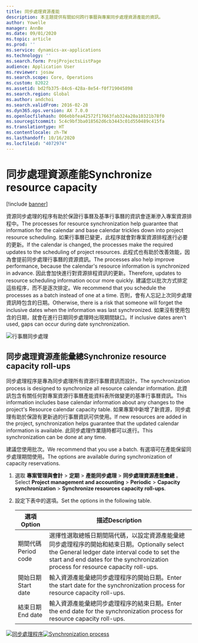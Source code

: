 ```yaml
---
title: 同步處理資源產能
description: 本主題提供有關如何跨行事曆與專案同步處理資源產能的資訊。
author: Yowelle
manager: AnnBe
ms.date: 09/01/2020
ms.topic: article
ms.prod: ''
ms.service: dynamics-ax-applications
ms.technology: ''
ms.search.form: ProjProjectsListPage
audience: Application User
ms.reviewer: josaw
ms.search.scope: Core, Operations
ms.custom: 82022
ms.assetid: bd2fb375-84c6-428a-8e54-f0f719045898
ms.search.region: Global
ms.author: andchoi
ms.search.validFrom: 2016-02-28
ms.dyn365.ops.version: AX 7.0.0
ms.openlocfilehash: 006ebbfea42572f17663fab324a20a10321b78f0
ms.sourcegitcommit: 5c4c9bf3ba018562d6cb3443c01d550489c415fa
ms.translationtype: HT
ms.contentlocale: zh-TW
ms.lasthandoff: 10/16/2020
ms.locfileid: "4072974"
---
```

# <a name="synchronize-resource-capacity"></a><span data-ttu-id="f8382-103">同步處理資源產能</span><span class="sxs-lookup"><span data-stu-id="f8382-103">Synchronize resource capacity</span></span>

[!include [banner](../includes/banner.md)]

<span data-ttu-id="f8382-104">資源同步處理的程序有助於保證行事曆及基準行事曆的資訊會逐漸滲入專案資源排程中。</span><span class="sxs-lookup"><span data-stu-id="f8382-104">The processes for resource synchronization help guarantee that information for the calendar and base calendar trickles down into project resource scheduling.</span></span> <span data-ttu-id="f8382-105">如果行事曆已變更，此程序就會對專案資源排程進行必要的更新。</span><span class="sxs-lookup"><span data-stu-id="f8382-105">If the calendar is changed, the processes make the required updates to the scheduling of project resources.</span></span> <span data-ttu-id="f8382-106">此程式也有助於改善效能，因為會提前同步處理行事曆的資源資訊。</span><span class="sxs-lookup"><span data-stu-id="f8382-106">The processes also help improve performance, because the calendar's resource information is synchronized in advance.</span></span> <span data-ttu-id="f8382-107">因此會加快進行對資源排程資訊的更新。</span><span class="sxs-lookup"><span data-stu-id="f8382-107">Therefore, updates to resource scheduling information occur more quickly.</span></span> <span data-ttu-id="f8382-108">建議您以批次方式排定這些程序，而不是逐次排定。</span><span class="sxs-lookup"><span data-stu-id="f8382-108">We recommend that you schedule the processes as a batch instead of one at a time.</span></span> <span data-ttu-id="f8382-109">否則，會有人忘記上次同步處理資訊時包含的日期。</span><span class="sxs-lookup"><span data-stu-id="f8382-109">Otherwise, there is a risk that someone will forget the inclusive dates when the information was last synchronized.</span></span> <span data-ttu-id="f8382-110">如果沒有使用包含的日期，就會在進行日期同步處理時出現期間缺口。</span><span class="sxs-lookup"><span data-stu-id="f8382-110">If inclusive dates aren't used, gaps can occur during date synchronization.</span></span>

![行事曆同步處理](./media/projectresourcing04-1024x471.jpg)

## <a name="synchronize-resource-capacity-roll-ups"></a><span data-ttu-id="f8382-112">同步處理資源產能彙總</span><span class="sxs-lookup"><span data-stu-id="f8382-112">Synchronize resource capacity roll-ups</span></span>

<span data-ttu-id="f8382-113">同步處理程序是專為同步處理所有資源行事曆資訊而設計。</span><span class="sxs-lookup"><span data-stu-id="f8382-113">The synchronization process is designed to synchronize all resource calendar information.</span></span> <span data-ttu-id="f8382-114">此資訊包含有關任何對專案資源行事曆產能資料表所做變更的基準行事曆資訊。</span><span class="sxs-lookup"><span data-stu-id="f8382-114">This information includes base calendar information about any changes to the project's Resource calendar capacity table.</span></span> <span data-ttu-id="f8382-115">如果專案中新增了新資源，同步處理有助於保證有更新過的行事曆資訊可供使用。</span><span class="sxs-lookup"><span data-stu-id="f8382-115">If new resources are added in the project, synchronization helps guarantee that the updated calendar information is available.</span></span> <span data-ttu-id="f8382-116">此同步處理作業隨時都可以進行。</span><span class="sxs-lookup"><span data-stu-id="f8382-116">This synchronization can be done at any time.</span></span>

<span data-ttu-id="f8382-117">建議您使用批次。</span><span class="sxs-lookup"><span data-stu-id="f8382-117">We recommend that you use a batch.</span></span> <span data-ttu-id="f8382-118">有選項可在產能保留同步處理期間使用。</span><span class="sxs-lookup"><span data-stu-id="f8382-118">The options are available during synchronization of capacity reservations.</span></span>

1. <span data-ttu-id="f8382-119">選取 **專案管理與會計** &gt; **定期** &gt; **產能同步處理** &gt; **同步處理資源產能彙總** 。</span><span class="sxs-lookup"><span data-stu-id="f8382-119">Select **Project management and accounting** &gt; **Periodic** &gt; **Capacity synchronization** &gt; **Synchronize resources capacity roll-ups**.</span></span>
2. <span data-ttu-id="f8382-120">設定下表中的選項。</span><span class="sxs-lookup"><span data-stu-id="f8382-120">Set the options in the following table.</span></span>

    | <span data-ttu-id="f8382-121">選項</span><span class="sxs-lookup"><span data-stu-id="f8382-121">Option</span></span>      | <span data-ttu-id="f8382-122">描述</span><span class="sxs-lookup"><span data-stu-id="f8382-122">Description</span></span> |
    |-------------|-------------|
    | <span data-ttu-id="f8382-123">期間代碼</span><span class="sxs-lookup"><span data-stu-id="f8382-123">Period code</span></span> | <span data-ttu-id="f8382-124">選擇性選取總帳日期間隔代碼，以設定資源產能彙總同步處理程序的開始和結束日期。</span><span class="sxs-lookup"><span data-stu-id="f8382-124">Optionally select the General ledger date interval code to set the start and end dates for the synchronization process for resource capacity roll-ups.</span></span> |
    | <span data-ttu-id="f8382-125">開始日期</span><span class="sxs-lookup"><span data-stu-id="f8382-125">Start date</span></span>  | <span data-ttu-id="f8382-126">輸入資源產能彙總同步處理程序的開始日期。</span><span class="sxs-lookup"><span data-stu-id="f8382-126">Enter the start date for the synchronization process for resource capacity roll-ups.</span></span> |
    | <span data-ttu-id="f8382-127">結束日期</span><span class="sxs-lookup"><span data-stu-id="f8382-127">End date</span></span>    | <span data-ttu-id="f8382-128">輸入資源產能彙總同步處理程序的結束日期。</span><span class="sxs-lookup"><span data-stu-id="f8382-128">Enter the end date for the synchronization process for resource capacity roll-ups.</span></span> |

<span data-ttu-id="f8382-129">[![同步處理程序](./media/projectresourcing09.jpg)](./media/projectresourcing09.jpg)</span><span class="sxs-lookup"><span data-stu-id="f8382-129">[![Synchronization process](./media/projectresourcing09.jpg)](./media/projectresourcing09.jpg)</span></span>
